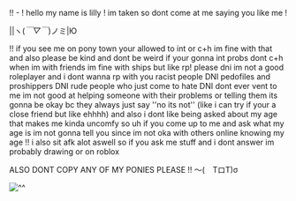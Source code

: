 !! -    ! hello my name is lilly ! im taken so dont come at me saying you like me ! 

||ヽ(*￣▽￣*)ノミ|Ю

!! if you see me on pony town your allowed to int or c+h im fine with that and also please be kind and dont be weird if your gonna int probs dont c+h when im with friends
im fine with ships but like rp!
 please dni im not a good roleplayer and i dont wanna rp with 
you racist people DNI pedofiles and proshippers DNI rude people who just come to hate DNI
dont ever vent to me im not good at helping someone with their problems or telling them its gonna be okay bc they always just say ''no its not'' 
(like i can try if your a close friend but like ehhhh) 
and also i dont like being asked about my age that makes me kinda uncomfy so uh if you come up to me and ask what my age is im not gonna tell you since im not oka with others online knowing my age !!
i also sit afk alot aswell so if you ask me stuff and i dont answer im probably drawing or on roblox

ALSO DONT COPY ANY OF MY PONIES PLEASE !! ～(　TロT)σ

![^^](https://github.com/user-attachments/assets/661e0835-2259-4322-94bc-033e9e69bc90)


